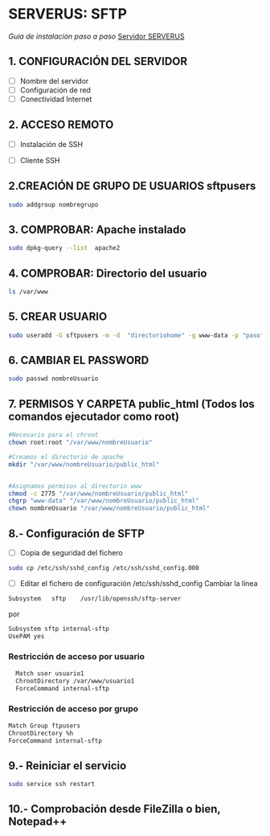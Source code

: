 # SERVERUS: SFTP
*Guia de instalación paso a paso*
[Servidor SERVERUS](http://www.serverus.local "Servidor SERVERUS")

## 1. CONFIGURACIÓN DEL SERVIDOR
- [ ] Nombre del servidor
- [ ] Configuración de red
- [ ] Conectividad Internet

## 2. ACCESO REMOTO
- [ ] Instalación de SSH
- [ ] Cliente SSH


## 2.CREACIÓN DE GRUPO DE USUARIOS sftpusers
```bash
sudo addgroup nombregrupo
```
## 3. COMPROBAR: Apache instalado
```bash
sudo dpkg-query --list  apache2
```
## 4. COMPROBAR: Directorio del usuario
```bash
ls /var/www
```

## 5. CREAR USUARIO
```bash
sudo useradd -G sftpusers -m -d  "directoriohome" -g www-data -p "paso" "nombreUsuario"
```

## 6. CAMBIAR EL PASSWORD
```bash
sudo passwd nombreUsuario
```

## 7. PERMISOS Y CARPETA public_html (Todos los comandos ejecutador como root)
```bash
#Necesario para el chroot
chown root:root "/var/www/nombreUsuario"

#Creamos el directorio de apache
mkdir "/var/www/nombreUsuario/public_html"


#Asignamos permisos al directorio www
chmod -c 2775 "/var/www/nombreUsuario/public_html"
chgrp "www-data" "/var/www/nombreUsuario/public_html"
chown nombreUsuario "/var/www/nombreUsuario/public_html"

```
    
## 8.-  Configuración de SFTP

- [ ] Copia de seguridad del fichero 

```bash
sudo cp /etc/ssh/sshd_config /etc/ssh/sshd_config.000
```
- [ ] Editar el fichero de configuración /etc/ssh/sshd_config
Cambiar la línea
 
```bash
Subsystem	sftp	/usr/lib/openssh/sftp-server
```
por
        
```bash
Subsystem sftp internal-sftp
UsePAM yes
```

### Restricción de acceso por usuario
```bash
  Match user usuario1
  ChrootDirectory /var/www/usuario1
  ForceCommand internal-sftp
```

### Restricción de acceso por grupo

```bash
Match Group ftpusers
ChrootDirectory %h
ForceCommand internal-sftp
```
## 9.- Reiniciar el servicio
```bash
sudo service ssh restart
```
## 10.- Comprobación desde FileZilla o bien, Notepad++
